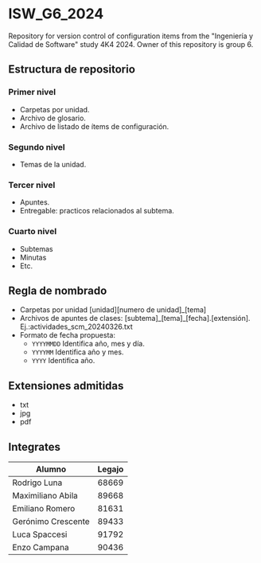 # ISW_G6_2024
Repository for version control of configuration items from the "Ingeniería y Calidad de Software" study 4K4 2024. Owner of this repository is group 6.

## Estructura de repositorio

### Primer nivel 
- Carpetas por unidad.
- Archivo de glosario.
- Archivo de listado de ítems de configuración.

### Segundo nivel 
- Temas de la unidad.

### Tercer nivel 
- Apuntes.
- Entregable: practicos relacionados al subtema.

### Cuarto nivel 
- Subtemas
- Minutas
- Etc.

## Regla de nombrado
- Carpetas por unidad [unidad][numero de unidad]\_[tema]
- Archivos de apuntes de clases: [subtema]\_[tema]\_[fecha].[extensión]. 
<br> Ej.:actividades_scm_20240326.txt
- Formato de fecha propuesta:
  - `YYYYMMDD` Identifica año, mes y día.
  - `YYYYMM` Identifica año y mes.
  - `YYYY` Identifica año.

## Extensiones admitidas
- txt
- jpg
- pdf

## Integrates
|Alumno | Legajo|
|---|---|
|Rodrigo Luna | 68669|
|Maximiliano Abila | 89668|
|Emiliano Romero | 81631|
|Gerónimo Crescente | 89433|
|Luca Spaccesi | 91792|
|Enzo Campana | 90436|
